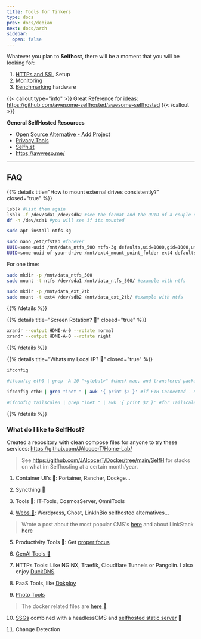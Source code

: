```yaml
---
title: Tools for Tinkers
type: docs
prev: docs/debian
next: docs/arch
sidebar:
  open: false
---
```


Whatever you plan to **Selfhost**, there will be a moment that you will be looking for:

1. [HTTPs and SSL](https://jalcocert.github.io/JAlcocerT/docs/selfhosting/https/) Setup
2. [Monitoring](https://jalcocert.github.io/JAlcocerT/how-to-setup-beszel-monitoring/)
3. [Benchmarking](https://jalcocert.github.io/JAlcocerT/benchmarking-computers/) hardware


{{< callout type="info" >}}
Great Reference for ideas: https://github.com/awesome-selfhosted/awesome-selfhosted
{{< /callout >}}

**General SelfHosted Resources**

- [Open Source Alternative - Add Project](https://www.opensourcealternative.to/add-project)
- [Privacy Tools](https://www.privacytools.io/)
- [Selfh.st](https://selfh.st/)
- https://awweso.me/

---

## FAQ


{{% details title="How to mount external drives consistently?" closed="true" %}}

```sh
lsblk #list them again
lsblk -f /dev/sda1 /dev/sdb2 #see the format and the UUID of a couple of blocks
df -h /dev/sda1 #you will see if its mounted
```

```sh
sudo apt install ntfs-3g

sudo nano /etc/fstab #forever
UUID=some-uuid /mnt/data_ntfs_500 ntfs-3g defaults,uid=1000,gid=1000,umask=0022 0 1
UUID=some-uuid-of-your-drive /mnt/ext4_mount_point_folder ext4 defaults 0 1
```

For one time:

```sh
sudo mkdir -p /mnt/data_ntfs_500
sudo mount -t ntfs /dev/sda1 /mnt/data_ntfs_500/ #example with ntfs

sudo mkdir -p /mnt/data_ext_2tb
sudo mount -t ext4 /dev/sdb2 /mnt/data_ext_2tb/ #example with ntfs
```

{{% /details %}}

{{% details title="Screen Rotation? 🚀" closed="true" %}}

```sh
xrandr --output HDMI-A-0 --rotate normal
xrandr --output HDMI-A-0 --rotate right
```

{{% /details %}}


{{% details title="Whats my Local IP? 🚀" closed="true" %}}

```sh
ifconfig

#ifconfig eth0 | grep -A 10 "<global>" #check mac, and transfered packages

ifconfig eth0 | grep "inet " | awk '{ print $2 }' #if ETH Connected - SEE THE LOCAL IP

#ifconfig tailscale0 | grep "inet " | awk '{ print $2 }' #for Tailscale
```

{{% /details %}}

### What do I like to SelfHost?

Created a repository with clean compose files for anyone to try these services: https://github.com/JAlcocerT/Home-Lab/

> See https://github.com/JAlcocerT/Docker/tree/main/SelfH for stacks on what im Selfhosting at a certain month/year.

1. Container UI's 🐳: Portainer, Rancher, Dockge...

2. Syncthing 🐳

3. Tools 🐳: IT-Tools, CosmosServer, OmniTools

4. [Webs 🐳](https://github.com/JAlcocerT/Docker/tree/main/Web/CMS): Wordpress, Ghost, LinkInBio selfhosted alternatives...

> Wrote a post about the most popular CMS's [here](https://jalcocert.github.io/JAlcocerT/no-code-websites/) and about LinkStack [here](https://jalcocert.github.io/JAlcocerT/linktree-web-alternative/#selfhosted-solutions-for-linkinbio)

5. Productivity Tools 🐳: Get [proper focus](https://jalcocert.github.io/JAlcocerT/tools-to-improve-focus/)

6. [GenAI Tools 🐳](https://github.com/JAlcocerT/Docker/tree/main/AI_Gen) 

7. HTTPs Tools: Like NGINX, Traefik, Cloudflare Tunnels or Pangolin. I also enjoy [DuckDNS](https://hub.docker.com/r/linuxserver/duckdns).

8. PaaS Tools, like [Dokploy](https://jalcocert.github.io/JAlcocerT/selfhosted-paas/)

9. [Photo Tools](https://jalcocert.github.io/JAlcocerT/photo-management-tools/)

> The docker related files are [here 🐳](https://github.com/JAlcocerT/Docker/tree/main/Backups/Photos)

10. [SSGs](https://github.com/JAlcocerT/Home-Lab/tree/main/ssg-astro) combined with a headlessCMS and [selfhosted static server](https://github.com/JAlcocerT/Home-Lab/tree/main/ssg-static-hosting) 🐳 

11. Change Detection